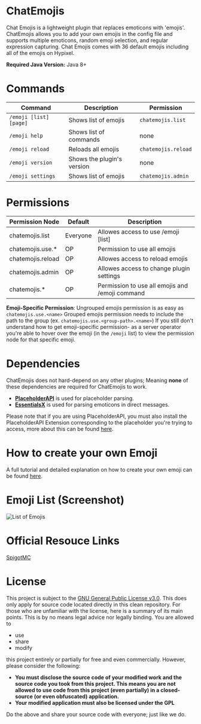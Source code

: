 # ChatEmojis
Chat Emojis is a lightweight plugin that replaces emoticons with 'emojis'.
ChatEmojis allows you to add your own emojis in the config file and supports multiple emoticons, random emoji selection, and regular expression capturing. Chat Emojis comes with 36 default emojis including all of the emojis on Hypixel.

**Required Java Version:** Java 8+

# Commands
| Command                | Description | Permission |
|------------------------| ------ | ------ |
| `/emoji [list] [page]` | Shows list of emojis | `chatemojis.list` |
| `/emoji help`          | Shows list of commands | none |
| `/emoji reload`        | Reloads all emojis | `chatemojis.reload` |
| `/emoji version`       | Shows the plugin's version | none |
| `/emoji settings`      | Shows list of emojis | `chatemojis.admin` |

# Permissions
| Permission Node | Default | Description |
| ------ | ------ | ------ |
| chatemojis.list | Everyone | Allowes access to use /emoji [list] |
| chatemojis.use.* | OP | Permission to use all emojis |
| chatemojis.reload | OP | Allowes access to reload emojis |
| chatemojis.admin | OP | Allowes access to change plugin settings |
| chatemojis.* | OP | Permission to use all emojis and /emoji command |

**Emoji-Specific Permission**:
Ungrouped emojis permission is as easy as `chatemojis.use.<name>`
Grouped emojis permission needs to include the path to the group (ex. `chatemojis.use.<group-path>.<name>`)
If you still don't understand how to get emoji-specific permission- as a server operator you're able to hover over the emoji (in the `/emoji` list) to view the permission node for that specific emoji.

# Dependencies
ChatEmojis does not hard-depend on any other plugins; Meaning **none** of these dependencies are required for ChatEmojis to work.
- **[PlaceholderAPI](https://www.spigotmc.org/resources/placeholderapi.6245/)** is used for placeholder parsing.
- **[EssentialsX](https://www.spigotmc.org/resources/essentialsx.9089/)** is used for parsing emoticons in direct messages.

Please note that if you are using PlaceholderAPI, you must also install the PlaceholderAPI Extension corresponding to the placeholder you're trying to access, more about this can be found [here](https://github.com/PlaceholderAPI/PlaceholderAPI/wiki/Placeholders).

# How to create your own Emoji
A full tutorial and detailed explanation on how to create your own emoji can be found [here](https://github.com/Mxlvin/ChatEmojis/wiki/How-to-create-your-own-emoji).

# Emoji List (Screenshot)
![List of Emojis](https://i.imgur.com/B0s6wga.png)

# Official Resouce Links
[SpigotMC](https://www.spigotmc.org/resources/chatemojis.88027/)

# License
This project is subject to the [GNU General Public License v3.0](https://github.com/Mxlvin/ChatEmojis/blob/main/LICENSE). This does only apply for source code located directly in this clean repository.
For those who are unfamiliar with the license, here is a summary of its main points. This is by no means legal advice nor legally binding.
You are allowed to
 - use
 - share
 - modify

this project entirely or partially for free and even commercially. However, please consider the following:

 - **You must disclose the source code of your modified work and the source code you took from this project. This means you are not allowed to use code from this project (even partially) in a closed-source (or even obfuscated) application.**
 - **Your modified application must also be licensed under the GPL**

Do the above and share your source code with everyone; just like we do.
